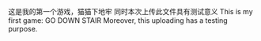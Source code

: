 这是我的第一个游戏，猫猫下地牢
同时本次上传此文件具有测试意义
This is my first game: GO DOWN STAIR
Moreover, this uploading has a testing purpose.
